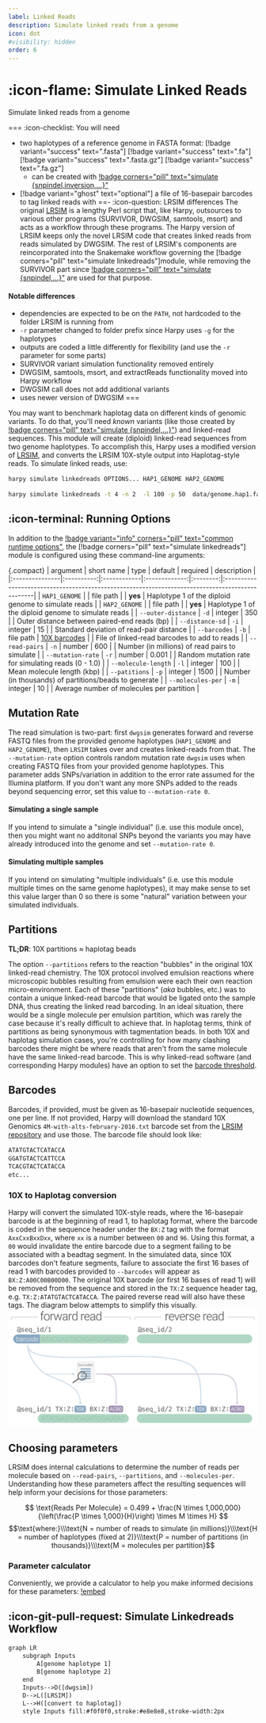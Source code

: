 ```yaml
---
label: Linked Reads
description: Simulate linked reads from a genome
icon: dot
#visibility: hidden
order: 6
---
```


# :icon-flame: Simulate Linked Reads
Simulate linked reads from a genome

===  :icon-checklist: You will need
- two haplotypes of a reference genome in FASTA format: [!badge variant="success" text=".fasta"] [!badge variant="success" text=".fa"] [!badge variant="success" text=".fasta.gz"] [!badge variant="success" text=".fa.gz"]
    - can be created with [!badge corners="pill" text="simulate {snpindel,inversion,...}"](simulate-variants.md)
- [!badge variant="ghost" text="optional"] a file of 16-basepair barcodes to tag linked reads with
==- :icon-question: LRSIM differences
The original [LRSIM](https://github.com/aquaskyline/LRSIM) is a lengthy Perl script that, like Harpy, outsources
to various other programs (SURVIVOR, DWGSIM, samtools, msort) and acts as a workflow through these programs. The Harpy
version of LRSIM keeps only the novel LRSIM code that creates linked reads from reads simulated by DWGSIM. The
rest of LRSIM's components are reincorporated into the Snakemake workflow governing the [!badge corners="pill" text="simulate linkedreads"]module, while removing the SURVIVOR part since [!badge corners="pill" text="simulate {snpindel,...}"](simulate-variants.md) are used for that purpose.
#### Notable differences
- dependencies are expected to be on the `PATH`, not hardcoded to the folder LRSIM is running from
- `-r` parameter changed to folder prefix since Harpy uses `-g` for the haplotypes
- outputs are coded a little differently for flexibility (and use the `-r` parameter for some parts)
- SURVIVOR variant simulation functionality removed entirely
- DWGSIM, samtools, msort, and extractReads functionality moved into Harpy workflow
- DWGSIM call does not add additional variants
- uses newer version of DWGSIM
===

You may want to benchmark haplotag data on different kinds of genomic variants. To
do that, you'll need *known* variants (like those created by  [!badge corners="pill" text="simulate {snpindel,...}"](simulate-variants.md)) and
linked-read sequences. This module will create (diploid) linked-read sequences from two genome haplotypes.
To accomplish this, Harpy uses a modified version of [LRSIM](https://github.com/aquaskyline/LRSIM),
and converts the LRSIM 10X-style output into Haplotag-style reads. To simulate linked reads, use:

```bash usage
harpy simulate linkedreads OPTIONS... HAP1_GENOME HAP2_GENOME
```
```bash example
harpy simulate linkedreads -t 4 -n 2  -l 100 -p 50  data/genome.hap1.fasta data/genome.hap2.fasta
```

## :icon-terminal: Running Options
In addition to the [!badge variant="info" corners="pill" text="common runtime options"](/commonoptions.md), the  [!badge corners="pill" text="simulate linkedreads"] module is configured using these command-line arguments:

{.compact}
| argument       | short name | type        |    default    | required | description                                                                                     |
|:---------------|:----------:|:------------|:-------------:|:--------:|:------------------------------------------------------------------------------------------------|
| `HAP1_GENOME`       |            | file path |       | **yes**  | Haplotype 1 of the diploid genome to simulate reads   |
| `HAP2_GENOME`       |            | file path |       | **yes**  | Haplotype 1 of the diploid genome to simulate reads   |
| `--outer-distance`  |    `-d`    | integer   | 350   |   | Outer distance between paired-end reads (bp)                 |
| `--distance-sd`     |    `-i`    | integer   |  15   |   | Standard deviation of read-pair distance                     |
| `--barcodes`        |    `-b`    | file path |  [10X barcodes](https://github.com/aquaskyline/LRSIM/blob/master/4M-with-alts-february-2016.txt)   |        | File of linked-read barcodes to add to reads   |
| `--read-pairs`      |    `-n`    | number    |  600  |   | Number (in millions) of read pairs to simulate               |
| `--mutation-rate`   |    `-r`    | number    | 0.001 |   | Random mutation rate for simulating reads (0 - 1.0)          |
| `--molecule-length` |    `-l`    | integer   |  100  |   | Mean molecule length (kbp)                                   |
| `--patitions`       |    `-p`    | integer   |  1500 |   | Number (in thousands) of partitions/beads to generate        |
| `--molecules-per`   |    `-m`    | integer   |   10  |   | Average number of molecules per partition                    |

## Mutation Rate
The read simulation is two-part: first `dwgsim` generates forward and reverse FASTQ files from the provided genome haplotypes
(`HAP1_GENOME` and `HAP2_GENOME`), then `LRSIM` takes over and creates linked-reads from that. The `--mutation-rate`
option controls random mutation rate `dwgsim` uses when creating FASTQ files from your provided genome haplotypes. This parameter
adds SNPs/variation in addition to the error rate assumed for the Illumina platform. If you don't want any more SNPs added to the
reads beyond sequencing error, set this value to `--mutation-rate 0`.
#### Simulating a single sample
If you intend to simulate a "single individual" (i.e. use this module once), then you might want no additonal SNPs beyond the variants
you may have already introduced into the genome and set `--mutation-rate 0`.

#### Simulating multiple samples
If you intend on simulating "multiple individuals" (i.e. use this module multiple times on the same genome haplotypes),
it may make sense to set this value larger than 0 so there is some "natural" variation between your simulated individuals.

## Partitions
**TL;DR**: 10X partitions ≈ haplotag beads

The option `--partitions` refers to the reaction "bubbles" in the original 10X linked-read chemistry. The 10X
protocol involved emulsion reactions where microscopic bubbles resulting from emulsion were each their own
reaction micro-environment. Each of these "partitions" (_aka_ bubbles, etc.) was to contain a unique linked-read
barcode that would be ligated onto the sample DNA, thus creating the linked read barcoding. In an ideal situation,
there would be a single molecule per emulsion partition, which was rarely the case because it's really
difficult to achieve that. In haplotag terms, think of partitions as being synonymous with tagmentation beads. In
both 10X and haplotag simulation cases, you're controlling for how many clashing barcodes there might be where
reads that aren't from the same molecule have the same linked-read barcode. This is why linked-read software (and
corresponding Harpy modules) have an option to set the [barcode threshold](../../haplotagdata.md/#barcode-thresholds). 

## Barcodes
Barcodes, if provided, must be given as 16-basepair nucleotide sequences, one per line. If not provided,
Harpy will download the standard 10X Genomics `4M-with-alts-february-2016.txt` barcode set from the [LRSIM
repository](https://github.com/aquaskyline/LRSIM/blob/master/4M-with-alts-february-2016.txt) and use those. The barcode file should look like:
``` input.barcodes.txt
ATATGTACTCATACCA
GGATGTACTCATTCCA
TCACGTACTCATACCA
etc...
```
### 10X to Haplotag conversion
Harpy will convert the simulated 10X-style reads, where the 16-basepair barcode is at the beginning of read 1,
to haplotag format, where the barcode is coded in the sequence header under the `BX:Z` tag with the format
`AxxCxxBxxDxx`, where `xx` is a number between `00` and `96`. Using this format, a `00` would invalidate the
entire barcode due to a segment failing to be associated with a beadtag segment. In the simulated data, since
10X barcodes don't feature segments, failure to associate the first 16 bases of read 1 with barcodes provided
to `--barcodes` will appear as `BX:Z:A00C00B00D00`. The original 10X barcode (or first 16 bases of read 1)
will be removed from the sequence and stored in the `TX:Z` sequence header tag, e.g. `TX:Z:ATATGTACTCATACCA`.
The paired reverse read will also have these tags. The diagram below attempts to simplify this visually.
![10X linked read barcode conversion into AxxCxxBxxDxx haplotag barcode format](/static/lr_conversion.png)

## Choosing parameters
LRSIM does internal calculations to determine the number of reads per molecule based on `--read-pairs`,
`--partitions`, and `--molecules-per`. Understanding how these parameters affect the resulting sequences
will help inform your decisions for those parameters:

$$
\text{Reads Per Molecule} = 0.499 + \frac{N \times 1,000,000}{\left(\frac{P \times 1,000}{H}\right) \times M \times H}
$$
$$\text{where:}\\\text{N = number of reads to simulate (in millions)}\\\text{H = number of haplotypes (fixed at 2)}\\\text{P = number of partitions (in thousands)}\\\text{M = molecules per partition}$$

### Parameter calculator
Conveniently, we provide a calculator to help you make informed decisions for these parameters:
[!embed](https://app.calconic.com/api/embed/calculator/662146310482ea001e7acea2)

## :icon-git-pull-request: Simulate Linkedreads Workflow

```mermaid
graph LR
    subgraph Inputs
        A[genome haplotype 1]
        B[genome haplotype 2]
    end
    Inputs-->D([dwgsim])
    D-->L([LRSIM])
    L-->H([convert to haplotag])
    style Inputs fill:#f0f0f0,stroke:#e8e8e8,stroke-width:2px
```
